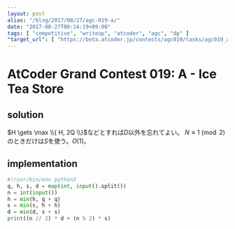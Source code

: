 ```yaml
---
layout: post
alias: "/blog/2017/08/27/agc-019-a/"
date: "2017-08-27T00:14:19+09:00"
tags: [ "competitive", "writeup", "atcoder", "agc", "dp" ]
"target_url": [ "https://beta.atcoder.jp/contests/agc019/tasks/agc019_a" ]
---
```


# AtCoder Grand Contest 019: A - Ice Tea Store

## solution

$H \gets \max \\{ H, 2Q \\}$などとすれば$D$以外を忘れてよい。
$N \equiv 1 \pmod{2}$のときだけは$S$を使う。$O(1)$。

## implementation

``` python
#!/usr/bin/env python3
q, h, s, d = map(int, input().split())
n = int(input())
h = min(h, q + q)
s = min(s, h + h)
d = min(d, s + s)
print((n // 2) * d + (n % 2) * s)
```

